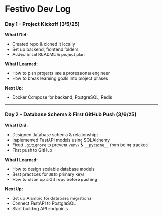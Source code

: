 # Festivo Dev Log  

### Day 1 - Project Kickoff (3/5/25)  
**What I Did:**  
- Created repo & cloned it locally  
- Set up backend, frontend folders  
- Added initial README & project plan  

**What I Learned:**  
- How to plan projects like a professional engineer  
- How to break learning goals into project phases  

**Next Up:**  
- Docker Compose for backend, PostgreSQL, Redis  

---

### Day 2 - Database Schema & First GitHub Push (3/6/25)  
**What I Did:**  
- Designed database schema & relationships  
- Implemented FastAPI models using SQLAlchemy  
- Fixed `.gitignore` to prevent `venv/` & `__pycache__` from being tracked  
- First push to GitHub  

**What I Learned:**  
- How to design scalable database models  
- Best practices for `UUID` primary keys  
- How to clean up a Git repo before pushing  

**Next Up:**  
- Set up Alembic for database migrations  
- Connect FastAPI to PostgreSQL  
- Start building API endpoints  
